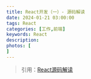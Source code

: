 ```yaml
---
title: React开发（一）- 源码解读
date: 2024-01-21 03:00:00
tags: React
categories: [工作,前端]
keywords: React
description: 
photos: [
]
---
```


> 引用：[React源码解读](https://xiaochen1024.com/courseware/60b1b2f6cf10a4003b634718)
